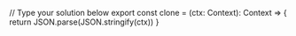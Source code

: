 // Type your solution below
export const clone = (ctx: Context): Context => {
  return JSON.parse(JSON.stringify(ctx))
}